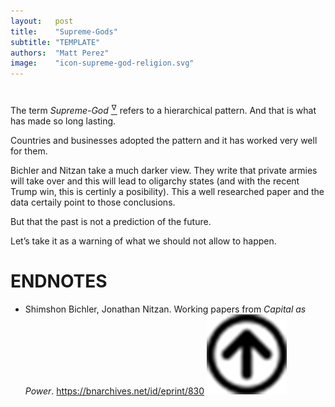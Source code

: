 ```yaml
---
layout:   post
title:    "Supreme-Gods"
subtitle: "TEMPLATE"
authors:  "Matt Perez"
image:    "icon-supreme-god-religion.svg"
---
```


<div style='display:none; '>
 Supreme-God religions is the worst thing that could have happened.
</div>

<h1></h1>
 <p>The term <em>Supreme-God</em> <a href='#en01'><sup id='bm01'>&hairsp;&nabla;&hairsp;</sup></a> refers to a hierarchical pattern. And that is what has made so long lasting.</p>
 <p>Countries and businesses adopted the pattern and it has worked very well for them.</p>
 <p>Bichler and  Nitzan take a much darker view. They write that private armies will take over and this will lead to oligarchy states (and with the recent Trump win, this is certinly a posibility). This a well researched paper and the data certaily point to those conclusions.</p>
 <p>But that the past is not a prediction of the future.</p>
 <p>Let&rsquo;s take it as a warning of what we should not allow to happen.</p>

<h1 class="_section">ENDNOTES</h1>
 <ul>
  <li id="en01">
   <p class="_list-item">
    Shimshon Bichler, Jonathan Nitzan.
    Working papers from <em>Capital as Power</em>.
    <a href="https://bnarchives.net/id/eprint/830/" target="_blank">https://bnarchives.net/id/eprint/830</a>
    <a class="_uparrow" href="#bm01"><img src="/assets/img/arrow-up-icon.png"></a>
   </p>
  </li>
 </ul>
